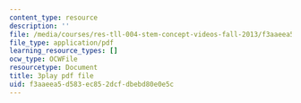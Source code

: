 ```yaml
---
content_type: resource
description: ''
file: /media/courses/res-tll-004-stem-concept-videos-fall-2013/f3aaeea5d583ec852dcfdbebd80e0e5c_0BDi0d1j7u0.pdf
file_type: application/pdf
learning_resource_types: []
ocw_type: OCWFile
resourcetype: Document
title: 3play pdf file
uid: f3aaeea5-d583-ec85-2dcf-dbebd80e0e5c
---
```

